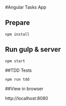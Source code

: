 #Angular Tasks App

## Prepare

```
npm install
```

## Run gulp & server

```
npm start
```

##TDD Tests

```
npm run tdd
```

##View in browser

http://localhost:8080

